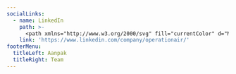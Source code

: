 ```yaml
---
socialLinks:
  - name: LinkedIn
    path: >-
      <path xmlns="http://www.w3.org/2000/svg" fill="currentColor" d="M10,0.4c-5.302,0-9.6,4.298-9.6,9.6s4.298,9.6,9.6,9.6s9.6-4.298,9.6-9.6S15.302,0.4,10,0.4z M7.65,13.979  H5.706V7.723H7.65V13.979z M6.666,6.955c-0.614,0-1.011-0.435-1.011-0.973c0-0.549,0.409-0.971,1.036-0.971s1.011,0.422,1.023,0.971  C7.714,6.52,7.318,6.955,6.666,6.955z M14.75,13.979h-1.944v-3.467c0-0.807-0.282-1.355-0.985-1.355  c-0.537,0-0.856,0.371-0.997,0.728c-0.052,0.127-0.065,0.307-0.065,0.486v3.607H8.814v-4.26c0-0.781-0.025-1.434-0.051-1.996h1.689  l0.089,0.869h0.039c0.256-0.408,0.883-1.01,1.932-1.01c1.279,0,2.238,0.857,2.238,2.699V13.979z"/>
    link: 'https://www.linkedin.com/company/operationair/'
footerMenu:
  titleLeft: Aanpak
  titleRight: Team
---
```

